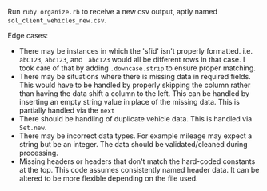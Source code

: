 Run `ruby organize.rb` to receive a new csv output, aptly named `sol_client_vehicles_new.csv`.

Edge cases:
- There may be instances in which the 'sfid' isn't properly formatted. i.e. `abC123`, `abc123`, and ` abc123` would all be different rows in that case. I took care of that by adding `.downcase.strip` to ensure proper matching.
- There may be situations where there is missing data in required fields. This would have to be handled by properly skipping the column rather than having the data shift a column to the left. This can be handled by inserting an empty string value in place of the missing data. This is partially handled via the `next`
- There should be handling of duplicate vehicle data. This is handled via `Set.new`.
- There may be incorrect data types. For example mileage may expect a string but be an integer. The data should be validated/cleaned during processing.
- Missing headers or headers that don't match the hard-coded constants at the top. This code assumes consistently named header data. It can be altered to be more flexible depending on the file used.